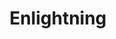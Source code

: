 ---
title: "Enlightning"
type: "tv-show"
streaming: "twitch"
id: "enlightning"
image: "enlightning.jpg"
og_image: "/images/og/TanzuTV-Enlightning.jpg"
weight: 2
menu:
    main:
        parent: "tv"
        weight: 2
# Text that appears on show index page under show name
description: Learn CNCF projects with Whitney and her lightboard ⚡️
# Text that appears highlighted in green on show index page above show name
teaser: Learn CNCF projects with Whitney and her lightboard
# Text that shows on show page under show name
subheader: Learn CNCF projects with Whitney and her lightboard
# Any content below here shows up above episode index
---